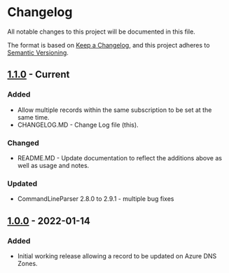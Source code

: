 # Changelog
All notable changes to this project will be documented in this file.

The format is based on [Keep a Changelog](https://keepachangelog.com/en/1.0.0/),
and this project adheres to [Semantic Versioning](https://semver.org/spec/v2.0.0.html).

## [1.1.0](https://github.com/TechJosh/AzureDynamicDNS/compare/1.0.0...1.1.0) - Current
### Added
 - Allow multiple records within the same subscription to be set at the same time.
 - CHANGELOG.MD - Change Log file (this).

### Changed
 - README.MD - Update documentation to reflect the additions above as well as usage and notes.

### Updated
 - CommandLineParser 2.8.0 to 2.9.1 - multiple bug fixes

## [1.0.0](https://github.com/TechJosh/AzureDynamicDNS/releases/tag/1.0.0) - 2022-01-14
### Added
 - Initial working release allowing a record to be updated on Azure DNS Zones.
